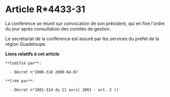 # Article R*4433-31

La conférence se réunit sur convocation de son président, qui en fixe l'ordre du jour après consultation des comités de
gestion.

Le secrétariat de la conférence est assuré par les services du préfet de la région Guadeloupe.

**Liens relatifs à cet article**

	**Codifié par**:

	  - Décret n°2000-318 2000-04-07

	**Créé par**:

	  - Décret n°2001-314 du 11 avril 2001 - art. 2 ()
